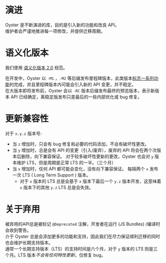 # 演进

Oyster 是不断演进的库，目的是引入新的功能和改良 API。  
维护者会严谨地推进每一项修改，并提供迁移周期。

# 语义化版本

我们使用 [语义化版本 2.0](https://semver.org/lang/zh-CN/#spec-item-9) 规范。

在开发中，Oyster 以 `-M1` ，`-M2`
等后缀发布里程碑版本，此类版本[标志一系列功能](https://github.com/saltedfishclub/Oyster/milestones)的完成，并且里程碑版本内可能会引入新的 API 变更，并不稳定。    
在大版本即将发布前，Oyster 会以 `-RC` 版本后缀发布最终的预览版本，表示新版本 API 已经确定，离稳定版发布只差最后的一些内部优化或 bug 修复。

# 更新兼容性

对于 `x.y.z` 版本号:

- 当 `z` 增加时，只会有 bug 修复和必要的代码添加，不会有破坏性更改。
- 当 `y` 增加时，总是会有 API 的变更（引入/废弃），废弃的 API 将会在两个次版本后删除，向下兼容保证。 对于较多破坏性更新的更改，Oyster 也会对 `y` 版本维护 LTS，但是周期是正常 LTS 的一半。（三个月）
- 当 `x` 增加时，任何 API 都可能会变化，没有向下兼容保证。 每隔两个 `x` 发布一次 LTS ( Long Term Support ) 版本。
    - 对于 `x` 版本的 LTS 总是会基于 `x` 版本下最后一个 `y.z` 版本开发，这意味着 `x` 版本下的其他 `y.z` LTS 总是会失效。

# 关于弃用

被弃用的API总是被标记 `@Deprecated` 注解，开发者在运行 (JS Bundles) /编译时会收到警告。  
介于 Oyster 总是会添加更多的功能和支持，因此我们在尽力保证顺利迁移的同时也会维护长期支持版本。  
通常一个长期支持版本（LTS）的支持时间是六个月，对于 `y` 版本的 LTS 则是三个月。LTS 版本*不会有任何特性更新*，仅修复 bug。  